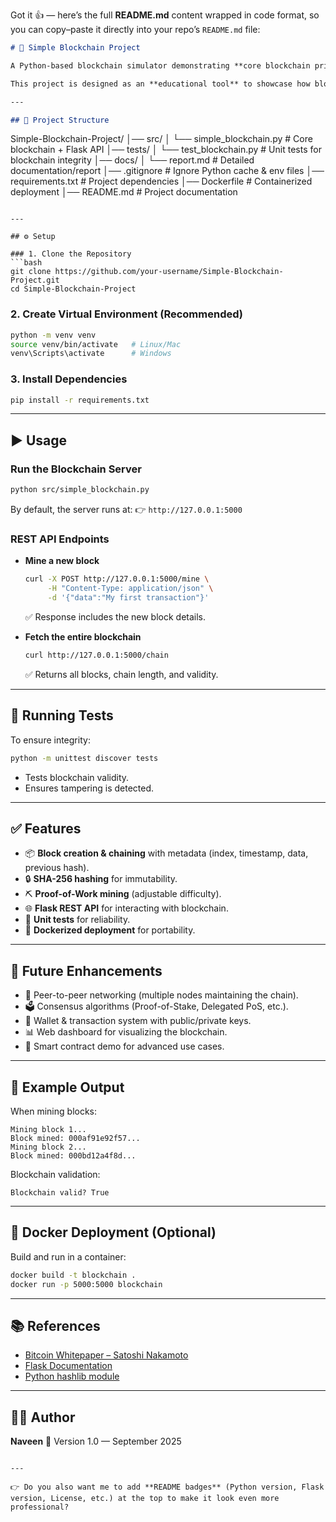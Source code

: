 Got it 👍 — here’s the full **README.md** content wrapped in code format, so you can copy–paste it directly into your repo’s `README.md` file:

```markdown
# 🚀 Simple Blockchain Project

A Python-based blockchain simulator demonstrating **core blockchain principles**, enhanced with **Proof-of-Work mining**, a **Flask-powered REST API**, and automated **unit testing**.  

This project is designed as an **educational tool** to showcase how blocks, hashes, and validation create a secure, immutable ledger.  

---

## 📂 Project Structure
```

Simple-Blockchain-Project/
│── src/
│   └── simple\_blockchain.py   # Core blockchain + Flask API
│── tests/
│   └── test\_blockchain.py     # Unit tests for blockchain integrity
│── docs/
│   └── report.md              # Detailed documentation/report
│── .gitignore                 # Ignore Python cache & env files
│── requirements.txt           # Project dependencies
│── Dockerfile                 # Containerized deployment
│── README.md                  # Project documentation

````

---

## ⚙️ Setup

### 1. Clone the Repository
```bash
git clone https://github.com/your-username/Simple-Blockchain-Project.git
cd Simple-Blockchain-Project
````

### 2. Create Virtual Environment (Recommended)

```bash
python -m venv venv
source venv/bin/activate   # Linux/Mac
venv\Scripts\activate      # Windows
```

### 3. Install Dependencies

```bash
pip install -r requirements.txt
```

---

## ▶️ Usage

### Run the Blockchain Server

```bash
python src/simple_blockchain.py
```

By default, the server runs at:
👉 `http://127.0.0.1:5000`

### REST API Endpoints

* **Mine a new block**

  ```bash
  curl -X POST http://127.0.0.1:5000/mine \
       -H "Content-Type: application/json" \
       -d '{"data":"My first transaction"}'
  ```

  ✅ Response includes the new block details.

* **Fetch the entire blockchain**

  ```bash
  curl http://127.0.0.1:5000/chain
  ```

  ✅ Returns all blocks, chain length, and validity.

---

## 🧪 Running Tests

To ensure integrity:

```bash
python -m unittest discover tests
```

* Tests blockchain validity.
* Ensures tampering is detected.

---

## ✅ Features

* 📦 **Block creation & chaining** with metadata (index, timestamp, data, previous hash).
* 🔒 **SHA-256 hashing** for immutability.
* ⛏️ **Proof-of-Work mining** (adjustable difficulty).
* 🌐 **Flask REST API** for interacting with blockchain.
* 🧪 **Unit tests** for reliability.
* 🐳 **Dockerized deployment** for portability.

---

## 🌟 Future Enhancements

* 🤝 Peer-to-peer networking (multiple nodes maintaining the chain).
* 🗳️ Consensus algorithms (Proof-of-Stake, Delegated PoS, etc.).
* 💼 Wallet & transaction system with public/private keys.
* 📊 Web dashboard for visualizing the blockchain.
* 🔗 Smart contract demo for advanced use cases.

---

## 📸 Example Output

When mining blocks:

```
Mining block 1...
Block mined: 000af91e92f57...
Mining block 2...
Block mined: 000bd12a4f8d...
```

Blockchain validation:

```
Blockchain valid? True
```

---

## 🐳 Docker Deployment (Optional)

Build and run in a container:

```bash
docker build -t blockchain .
docker run -p 5000:5000 blockchain
```

---

## 📚 References

* [Bitcoin Whitepaper – Satoshi Nakamoto](https://bitcoin.org/bitcoin.pdf)
* [Flask Documentation](https://flask.palletsprojects.com/)
* [Python hashlib module](https://docs.python.org/3/library/hashlib.html)

---

## 👨‍💻 Author

**Naveen**
📅 Version 1.0 — September 2025

```

---

👉 Do you also want me to add **README badges** (Python version, Flask version, License, etc.) at the top to make it look even more professional?
```
